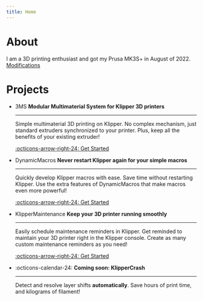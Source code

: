 ```yaml
---
title: Home
---
```


# About

I am a 3D printing enthusiast and got my Prusa MK3S+ in August of 2022. [Modifications](printer.md)

# Projects

<div class="grid cards" markdown>

-   3MS __Modular Multimaterial System for Klipper 3D printers__

    ---

    Simple multimaterial 3D printing on Klipper. No complex mechanism, just standard extruders synchronized to your printer. Plus, keep all the benefits of your existing extruder!

    [:octicons-arrow-right-24: Get Started](https://3dcoded.github.io/3MS)

- DynamicMacros __Never restart Klipper again for your simple macros__

    ---
    
    Quickly develop Klipper macros with ease. Save time without restarting Klipper. Use the extra features of DynamicMacros that make macros even more powerful!

    [:octicons-arrow-right-24: Get Started](https://3dcoded.github.io/DynamicMacros)

- KlipperMaintenance __Keep your 3D printer running smoothly__

    ---

    Easily schedule maintenance reminders in Klipper. Get reminded to maintain your 3D printer right in the Klipper console. Create as many custom maintenance reminders as you need!

    [:octicons-arrow-right-24: Get Started](https://3dcoded.github.io/KlipperMaintenance)

- :octicons-calendar-24: __Coming soon: KlipperCrash__

    ---

    Detect and resolve layer shifts **automatically**. Save hours of print time, and kilograms of filament!

</div>